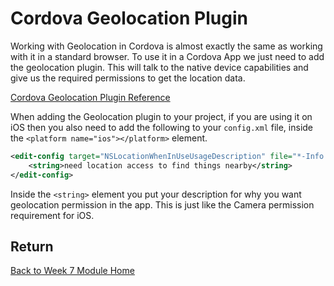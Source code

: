 # Cordova Geolocation Plugin

Working with Geolocation in Cordova is almost exactly the same as working with it in a standard browser. To use it in a Cordova App we just need to add the geolocation plugin. This will talk to the native device capabilities and give us the required permissions to get the location data.

[Cordova Geolocation Plugin Reference](https://cordova.apache.org/docs/en/8.x/reference/cordova-plugin-geolocation/index.html)

<YouTube
    title="Geolocation with JavaScript"
    url="https://www.youtube.com/embed/NIAqR34eg7I"
/>

When adding the Geolocation plugin to your project, if you are using it on iOS then you also need to add the following to your `config.xml` file, inside the `<platform name="ios"></platform>` element.

```xml
<edit-config target="NSLocationWhenInUseUsageDescription" file="*-Info.plist" mode="merge">
    <string>need location access to find things nearby</string>
</edit-config>
```

Inside the `<string>` element you put your description for why you want geolocation permission in the app. This is just like the Camera permission requirement for iOS.

## Return

[Back to Week 7 Module Home](./README.md)
